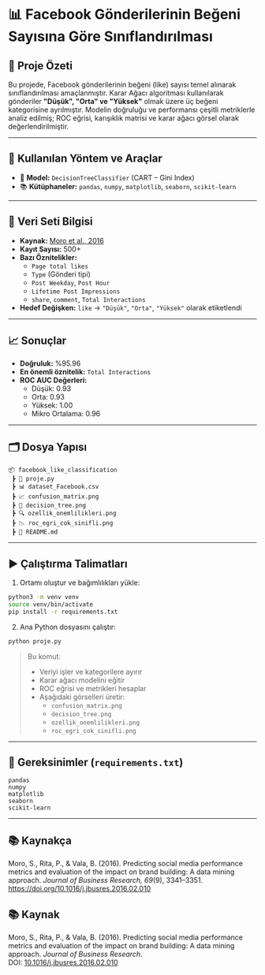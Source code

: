# 📊 Facebook Gönderilerinin Beğeni Sayısına Göre Sınıflandırılması


## 📌 Proje Özeti

Bu projede, Facebook gönderilerinin beğeni (like) sayısı temel alınarak sınıflandırılması amaçlanmıştır. Karar Ağacı algoritması kullanılarak gönderiler **"Düşük", "Orta" ve "Yüksek"** olmak üzere üç beğeni kategorisine ayrılmıştır. Modelin doğruluğu ve performansı çeşitli metriklerle analiz edilmiş; ROC eğrisi, karışıklık matrisi ve karar ağacı görsel olarak değerlendirilmiştir.

---

## 🧠 Kullanılan Yöntem ve Araçlar

- 📘 **Model:** `DecisionTreeClassifier` (CART – Gini Index)
- 📚 **Kütüphaneler:** `pandas`, `numpy`, `matplotlib`, `seaborn`, `scikit-learn`

---

## 📁 Veri Seti Bilgisi

- **Kaynak:** [Moro et al., 2016](https://doi.org/10.1016/j.jbusres.2016.02.010)
- **Kayıt Sayısı:** 500+
- **Bazı Öznitelikler:**
  - `Page total likes`
  - `Type` (Gönderi tipi)
  - `Post Weekday`, `Post Hour`
  - `Lifetime Post Impressions`
  - `share`, `comment`, `Total Interactions`
- **Hedef Değişken:** `like` → `"Düşük"`, `"Orta"`, `"Yüksek"` olarak etiketlendi

---

## 📈 Sonuçlar

- **Doğruluk:** %95.96
- **En önemli öznitelik:** `Total Interactions`
- **ROC AUC Değerleri:**
  - Düşük: 0.93
  - Orta: 0.93
  - Yüksek: 1.00
  - Mikro Ortalama: 0.96

---

## 🗂️ Dosya Yapısı

```
📦 facebook_like_classification
 ┣ 📜 proje.py
 ┣ 📊 dataset_Facebook.csv
 ┣ 📈 confusion_matrix.png
 ┣ 🌳 decision_tree.png
 ┣ 🔍 ozellik_onemlilikleri.png
 ┣ 📉 roc_egri_cok_sinifli.png
 ┣ 📄 README.md

```

---

## ▶️ Çalıştırma Talimatları

1. Ortamı oluştur ve bağımlılıkları yükle:

```bash
python3 -m venv venv
source venv/bin/activate
pip install -r requirements.txt
```

2. Ana Python dosyasını çalıştır:

```bash
python proje.py
```

> Bu komut:
> - Veriyi işler ve kategorilere ayırır  
> - Karar ağacı modelini eğitir  
> - ROC eğrisi ve metrikleri hesaplar  
> - Aşağıdaki görselleri üretir:
>   - `confusion_matrix.png`
>   - `decision_tree.png`
>   - `ozellik_onemlilikleri.png`
>   - `roc_egri_cok_sinifli.png`

---

## 📌 Gereksinimler (`requirements.txt`)

```
pandas
numpy
matplotlib
seaborn
scikit-learn
```

---

## 📚 Kaynakça

Moro, S., Rita, P., & Vala, B. (2016). Predicting social media performance metrics and evaluation of the impact on brand building: A data mining approach. *Journal of Business Research, 69*(9), 3341–3351. https://doi.org/10.1016/j.jbusres.2016.02.010


## 📚 Kaynak
Moro, S., Rita, P., & Vala, B. (2016). Predicting social media performance metrics and evaluation of the impact on brand building: A data mining approach. *Journal of Business Research*.  
DOI: [10.1016/j.jbusres.2016.02.010](https://doi.org/10.1016/j.jbusres.2016.02.010)
